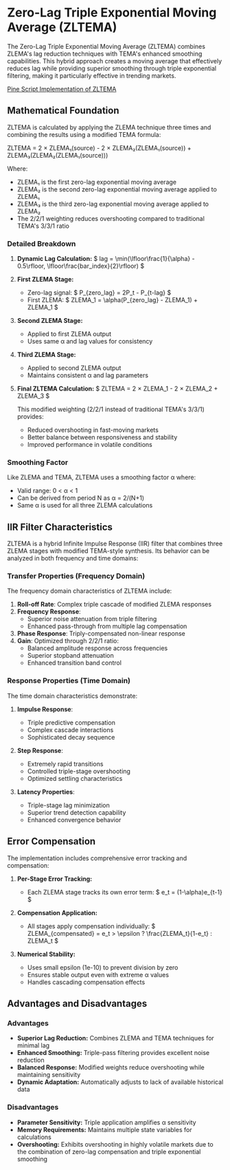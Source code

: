 # Zero-Lag Triple Exponential Moving Average (ZLTEMA)

The Zero-Lag Triple Exponential Moving Average (ZLTEMA) combines ZLEMA's lag reduction techniques with TEMA's enhanced smoothing capabilities. This hybrid approach creates a moving average that effectively reduces lag while providing superior smoothing through triple exponential filtering, making it particularly effective in trending markets.

[Pine Script Implementation of ZLTEMA](https://github.com/mihakralj/pinescript/blob/main/indicators/trends/zltema.pine)

## Mathematical Foundation

ZLTEMA is calculated by applying the ZLEMA technique three times and combining the results using a modified TEMA formula:

ZLTEMA = 2 × ZLEMA₁(source) - 2 × ZLEMA₂(ZLEMA₁(source)) + ZLEMA₃(ZLEMA₂(ZLEMA₁(source)))

Where:
- ZLEMA₁ is the first zero-lag exponential moving average
- ZLEMA₂ is the second zero-lag exponential moving average applied to ZLEMA₁
- ZLEMA₃ is the third zero-lag exponential moving average applied to ZLEMA₂
- The 2/2/1 weighting reduces overshooting compared to traditional TEMA's 3/3/1 ratio

### Detailed Breakdown

1. **Dynamic Lag Calculation:**
   $ lag = \min(\lfloor\frac{1}{\alpha} - 0.5\rfloor, \lfloor\frac{bar\_index}{2}\rfloor) $

2. **First ZLEMA Stage:**
   - Zero-lag signal: $ P_{zero\_lag} = 2P_t - P_{t-lag} $
   - First ZLEMA: $ ZLEMA_1 = \alpha(P_{zero\_lag} - ZLEMA_1) + ZLEMA_1 $

3. **Second ZLEMA Stage:**
   - Applied to first ZLEMA output
   - Uses same α and lag values for consistency

4. **Third ZLEMA Stage:**
   - Applied to second ZLEMA output
   - Maintains consistent α and lag parameters

5. **Final ZLTEMA Calculation:**
   $ ZLTEMA = 2 × ZLEMA_1 - 2 × ZLEMA_2 + ZLEMA_3 $

   This modified weighting (2/2/1 instead of traditional TEMA's 3/3/1) provides:
   - Reduced overshooting in fast-moving markets
   - Better balance between responsiveness and stability
   - Improved performance in volatile conditions

### Smoothing Factor

Like ZLEMA and TEMA, ZLTEMA uses a smoothing factor α where:
- Valid range: 0 < α < 1
- Can be derived from period N as α = 2/(N+1)
- Same α is used for all three ZLEMA calculations

## IIR Filter Characteristics

ZLTEMA is a hybrid Infinite Impulse Response (IIR) filter that combines three ZLEMA stages with modified TEMA-style synthesis. Its behavior can be analyzed in both frequency and time domains:

### Transfer Properties (Frequency Domain)

The frequency domain characteristics of ZLTEMA include:
1. **Roll-off Rate**: Complex triple cascade of modified ZLEMA responses
2. **Frequency Response**:
   - Superior noise attenuation from triple filtering
   - Enhanced pass-through from multiple lag compensation
3. **Phase Response**: Triply-compensated non-linear response
4. **Gain**: Optimized through 2/2/1 ratio:
   - Balanced amplitude response across frequencies
   - Superior stopband attenuation
   - Enhanced transition band control

### Response Properties (Time Domain)

The time domain characteristics demonstrate:
1. **Impulse Response**:
   - Triple predictive compensation
   - Complex cascade interactions
   - Sophisticated decay sequence

2. **Step Response**:
   - Extremely rapid transitions
   - Controlled triple-stage overshooting
   - Optimized settling characteristics

3. **Latency Properties**:
   - Triple-stage lag minimization
   - Superior trend detection capability
   - Enhanced convergence behavior

## Error Compensation

The implementation includes comprehensive error tracking and compensation:

1. **Per-Stage Error Tracking:**
   - Each ZLEMA stage tracks its own error term:
   $ e_t = (1-\alpha)e_{t-1} $

2. **Compensation Application:**
   - All stages apply compensation individually:
   $ ZLEMA_{compensated} = e_t > \epsilon ? \frac{ZLEMA_t}{1-e_t} : ZLEMA_t $

3. **Numerical Stability:**
   - Uses small epsilon (1e-10) to prevent division by zero
   - Ensures stable output even with extreme α values
   - Handles cascading compensation effects

## Advantages and Disadvantages

### Advantages

- **Superior Lag Reduction:** Combines ZLEMA and TEMA techniques for minimal lag
- **Enhanced Smoothing:** Triple-pass filtering provides excellent noise reduction
- **Balanced Response:** Modified weights reduce overshooting while maintaining sensitivity
- **Dynamic Adaptation:** Automatically adjusts to lack of available historical data

### Disadvantages

- **Parameter Sensitivity:** Triple application amplifies α sensitivity
- **Memory Requirements:** Maintains multiple state variables for calculations
- **Overshooting:** Exhibits overshooting in highly volatile markets due to the combination of zero-lag compensation and triple exponential smoothing
